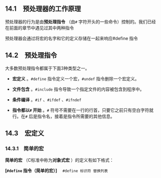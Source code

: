## 14.1　预处理器的工作原理

预处理器的行为是由**预处理指令** （由`#` 字符开头的一些命令）控制的。我们已经在前面的章节中遇见过其中两种指令

预处理器会通过将宏的名字和它的定义存储在一起来响应#define 指令

## 14.2　预处理指令

大多数预处理指令都属于下面3种类型之一。

- **宏定义** 。`#define` 指令定义一个宏，`#undef` 指令删除一个宏定义。
- **文件包含** 。`#include` 指令导致一个指定文件的内容被包含到程序中。
- **条件编译** 。`#if` 、`#ifdef` 、`#ifndef` 

- **指令都以`#` 开始** 。`#` 符号不需要在一行的行首，只要它之前只有空白字符就行。在`#` 后是指令名，接着是指令所需要的其他信息。

## 14.3　宏定义

### 14.3.1　简单的宏

**简单的宏** （C标准中称为**对象式宏** ）的定义有如下格式：

**[`#define` 指令（简单的宏）]** 　`#define 标识符 替换列表`